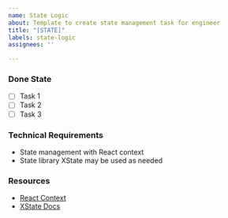 ```yaml
---
name: State Logic
about: Template to create state management task for engineer
title: "[STATE]"
labels: state-logic
assignees: ''

---
```


### Done State

- [ ] Task 1
- [ ] Task 2
- [ ] Task 3

### Technical Requirements

- State management with React context
- State library XState may be used as needed

### Resources

- [React Context](https://react.dev/reference/react/useContext)
- [XState Docs](https://stately.ai/docs/xstate)
